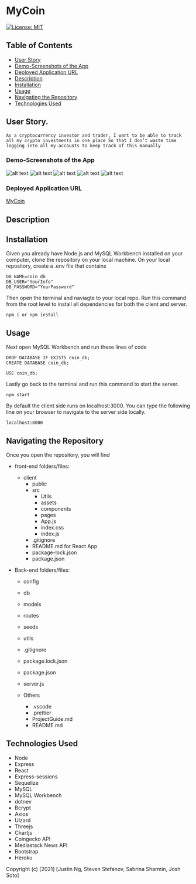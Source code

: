 # MyCoin

[![License: MIT](https://img.shields.io/badge/License-MIT-yellow.svg)](https://opensource.org/licenses/MIT)

## Table of Contents

- [User Story](#User-Story)
- [Demo-Screenshots of the App](#Demo-Screenshots-of-the-App)
- [Deployed Application URL](#Deployed-Application-URL)
- [Description](#Description)
- [Installation](#Installation)
- [Usage](#Usage)
- [Navigating the Repository](#Navigating-the-Repository)
- [Technologies Used](#Technologies-Used)

## User Story.

```
As a cryptocurrency investor and trader, I want to be able to track all my crypto investments in one place So that I don’t waste time logging into all my accounts to keep track of this manually
```

### Demo-Screenshots of the App

![alt text](client/public/images/final-page-1.png)
![alt text](client/public/images/final-page-2.png)
![alt text](client/public/images/final-page-3.png)
![alt text](client/public/images/final-page-4.png)
![alt text](client/public/images/final-page-5.png)

### Deployed Application URL

[MyCoin](https://mycoin-react.herokuapp.com/)

## Description

## Installation

Given you already have Node.js and MySQL Workbench installed on your computer, clone the repository on your local machine. On your local repository, create a .env file that contains

```
DB_NAME=coin_db
DB_USER="YourInfo"
DB_PASSWORD="YourPassword"
```

Then open the terminal and naviagte to your local repo. Run this command from the root level to install all dependencies for both the client and server.

```
npm i or npm install
```

## Usage

Next open MySQL Workbench and run these lines of code

```
DROP DATABASE IF EXISTS coin_db;
CREATE DATABASE coin_db;

USE coin_db;
```

Lastly go back to the terminal and run this command to start the server.

```
npm start
```

By default the client side runs on localhost:3000. You can type the following line on your browser to navigate to the server side locally.

```
localhost:8000
```

## Navigating the Repository

Once you open the repository, you will find

- front-end folders/files:

  - client
    - public
    - src
      - Utils
      - assets
      - components
      - pages
      - App.js
      - index.css
      - index.js
    - .gitignore
    - README.md for React App
    - package-lock.json
    - package.json

- Back-end folders/files:

  - config
  - db
  - models
  - routes
  - seeds
  - utils
  - .gitignore
  - package.lock.json
  - package.json
  - server.js

  - Others
    - .vscode
    - .prettier
    - ProjectGuide.md
    - README.md

## Technologies Used

- Node
- Express
- React
- Express-sessions
- Sequelize
- MySQL
- MySQL Workbench
- dotnev
- Bcrypt
- Axios
- Uizard
- Threejs
- Chartjs
- Coingecko API
- Mediastack News API
- Bootstrap
- Heroku

Copyright (c) [2021] [Justin Ng, Steven Stefanov, Sabrina Sharmin, Josh Soto]
